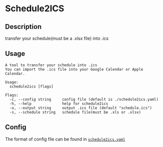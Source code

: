 # Schedule2ICS

## Description

transfer your schedule(must be a .xlsx file) into .ics

## Usage

```
A tool to transfer your schedule into .ics
You can import the .ics file into your Google Calendar or Apple Calendar.

Usage:
  schedule2ics [flags]

Flags:
  -c, --config string     config file (default is ./schedule2ics.yaml)
  -h, --help              help for schedule2ics
  -o, --output string     output .ics file (default "schedule.ics")
  -s, --schedule string   schedule file(must be .xls or .xlsx)
```

## Config

The format of config file can be found in [`schedule2ics.yaml`](./schedule2ics.yaml)